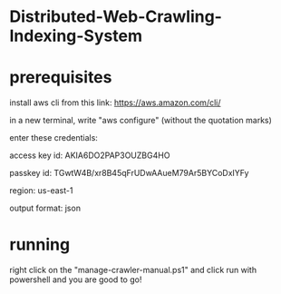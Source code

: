# Distributed-Web-Crawling-Indexing-System

# prerequisites
install aws cli from this link:  https://aws.amazon.com/cli/ 

in a new terminal, write "aws configure" (without the quotation marks)

enter these credentials:

access key id: AKIA6DO2PAP3OUZBG4HO

passkey id: TGwtW4B/xr8B45qFrUDwAAueM79Ar5BYCoDxIYFy

region: us-east-1

output format: json
# running
right click on the "manage-crawler-manual.ps1" and click run with powershell and you are good to go!
